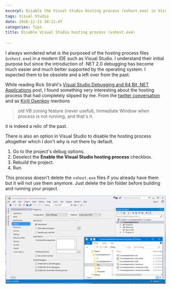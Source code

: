 ```yaml
---
excerpt: Disable the Visual Studio hosting process (vshost.exe) in Visual Studio.
tags: Visual Studio
date: 2016-12-21 10:11:47
categories: Tips
title: Disable Visual Studio hosting process (vshost.exe)

---
```




I always wondered what is the purposed of the hosting process files (`vshost.exe`) in a modern IDE such as Visual Studio. 
I understand their initial purpose but since the introduction of .NET 2.0 debugging has become much easier and much better supported by the operating system.
I expected them to be obsolete and a left over from the past. 

While reading Rick Strahl's [Visual Studio Debugging and 64 Bit .NET Applications](https://weblog.west-wind.com/posts/2016/Dec/19/Visual-Studio-Debugging-and-64-Bit-NET-Applications) post, I found something very interesting about the hosting process that had completely slipped by me. 
From the [twitter conversation](https://twitter.com/KirillOsenkov/status/809347006049067008) and as [Kirill Osenkov](https://twitter.com/KirillOsenkov) mentions

> old VB zoning feature (never useful), Immediate Window when process is not running, and that's it.

it is indeed a relic of the past. 

There is also an option in Visual Studio to disable the hosting process altogether which I don't why is not there by default.

1. Go to the project's debug options.
1. Deselect the **Enable the Visual Studio hosting process** checkbox.
1. Rebuild the project.
1. Run.

This process doesn't delete the `vshost.exe` files if you already have them but it will not use them anymore. 
Just delete the bin folder before building and running your project.

![Disable Visual Studio hosting process](/assets/images/posts/2016-12-21-disable-visual-studio-hosting-process-vshost.exe.gif "Disable Visual Studio hosting process")
